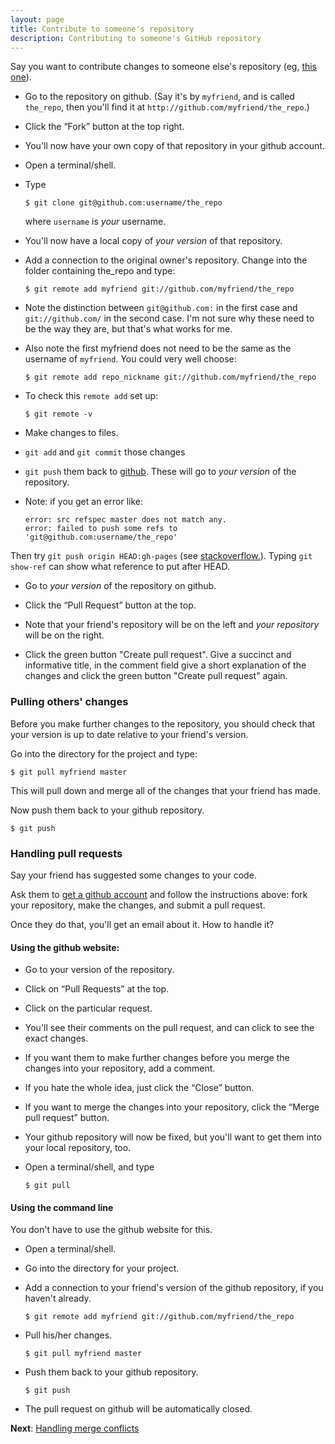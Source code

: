 ```yaml
---
layout: page
title: Contribute to someone's repository
description: Contributing to someone's GitHub repository
---
```


Say you want to contribute changes to someone else's repository (eg,
[this one](http://github.com/kbroman/github_tutorial)).

- Go to the repository on github.  (Say it's by `myfriend`, and is
  called `the_repo`, then you'll find it at `http://github.com/myfriend/the_repo`.)

- Click the &ldquo;Fork&rdquo; button at the top right.

- You'll now have your own copy of that repository in your github account.

- Open a terminal/shell.

- Type

      $ git clone git@github.com:username/the_repo

  where `username` is _your_ username.

- You'll now have a local copy of _your version_ of that repository.

- Add a connection to the original owner's repository.  Change into the folder containing the_repo and type:

      $ git remote add myfriend git://github.com/myfriend/the_repo

- Note the distinction between `git@github.com:` in the first case and
  `git://github.com/` in the second case.  I'm not sure why these need
  to be the way they are, but that's what works for me.

- Also note the first myfriend does not need to be the same as the username of `myfriend`.  You could very well choose:

      $ git remote add repo_nickname git://github.com/myfriend/the_repo

- To check this `remote add` set up:

      $ git remote -v

- Make changes to files.

- `git add` and `git commit` those changes

- `git push` them back to [github](http://github.com).  These will go
  to _your version_ of the repository.

- Note: if you get an error like:

      error: src refspec master does not match any.
      error: failed to push some refs to 'git@github.com:username/the_repo'

Then try `git push origin HEAD:gh-pages` (see [stackoverflow.](http://stackoverflow.com/questions/4181861/src-refspec-master-does-not-match-any-when-pushing-commits-in-git)). Typing `git show-ref` can show what reference to put after HEAD.

- Go to _your version_ of the repository on github.

- Click the &ldquo;Pull Request&rdquo; button at the top.

- Note that your friend's repository will be on the left and _your
  repository_ will be on the right.

- Click the green button "Create pull request".  Give a succinct and informative title, in the comment field give a short explanation of the changes and click the green button "Create pull request" again.


### Pulling others' changes

Before you make further changes to the repository, you should check
that your version is up to date relative to your friend's version.

Go into the directory for the project and type:

    $ git pull myfriend master

This will pull down and merge all of the changes that your friend has
made.

Now push them back to your github repository.

    $ git push


### Handling pull requests

Say your friend has suggested some changes to your code.

Ask them to [get a github account](first_use.html) and follow the
instructions above: fork your
repository, make the changes, and submit a pull request.

Once they do that, you'll get an email about it.  How to handle it?

#### Using the github website:

- Go to your version of the repository.

- Click on &ldquo;Pull Requests&rdquo; at the top.

- Click on the particular request.

- You'll see their comments on the pull request, and can click to see
  the exact changes.

- If you want them to make further changes before you merge
  the changes into your repository, add a comment.

- If you hate the whole idea, just click the &ldquo;Close&rdquo;
  button.

- If you want to merge the changes into your repository, click the
  &ldquo;Merge pull request&rdquo; button.

- Your github repository will now be fixed, but you'll want to get
  them into your local repository, too.

- Open a terminal/shell, and type

      $ git pull

#### Using the command line

You don't have to use the github website for this.

- Open a terminal/shell.

- Go into the directory for your project.

- Add a connection to your friend's version of the github repository,
  if you haven't already.

      $ git remote add myfriend git://github.com/myfriend/the_repo

- Pull his/her changes.

      $ git pull myfriend master

- Push them back to your github repository.

      $ git push

- The pull request on github will be automatically closed.

**Next**: [Handling merge conflicts](merge_conflicts.html)
